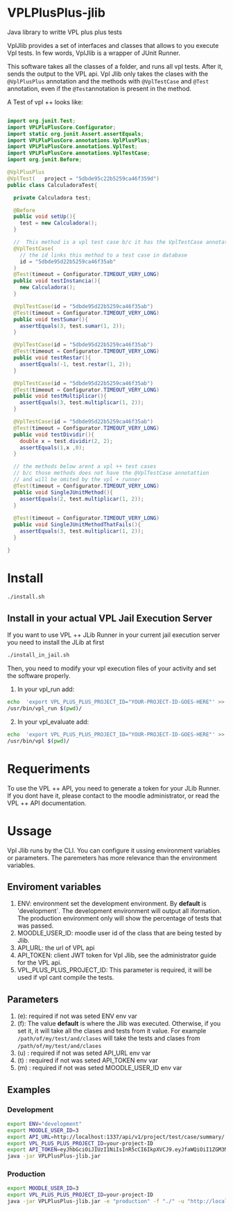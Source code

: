 # VPLPlusPlus-jlib

Java library to writte VPL plus plus tests

VplJlib provides a set of interfaces and classes that allows to you execute Vpl tests. In few words, VplJlib is a wrapper of JUnit Runner.

This software takes all the classes of a folder, and runs all vpl tests. After it, sends the output to the VPL api. Vpl Jlib only takes the clases with the `@VplPlusPlus` annotation and the methods with `@VplTestCase` and `@Test` annotation, even if  the `@Test`annotation is present in the method.

A Test of vpl ++ looks like:

```java

import org.junit.Test;
import VPLPluPlusCore.Configurator;
import static org.junit.Assert.assertEquals;
import VPLPluPlusCore.annotations.VplPlusPlus;
import VPLPluPlusCore.annotations.VplTest;
import VPLPluPlusCore.annotations.VplTestCase;
import org.junit.Before;

@VplPlusPlus
@VplTest(   project = "5dbde95c22b5259ca46f359d")
public class CalculadoraTest{

  private Calculadora test;

  @Before
  public void setUp(){
    test = new Calculadora();
  }

  //  This method is a vpl test case b/c it has the VplTestCase annotation
  @VplTestCase(
    // the id links this method to a test case in database
    id = "5dbde95d22b5259ca46f35ab"
  )
  @Test(timeout = Configurator.TIMEOUT_VERY_LONG)
  public void testInstancia(){
    new Calculadora();
  }

  @VplTestCase(id = "5dbde95d22b5259ca46f35ab")
  @Test(timeout = Configurator.TIMEOUT_VERY_LONG)
  public void testSumar(){
    assertEquals(3, test.sumar(1, 2));
  }

  @VplTestCase(id = "5dbde95d22b5259ca46f35ab")
  @Test(timeout = Configurator.TIMEOUT_VERY_LONG)
  public void testRestar(){
    assertEquals(-1, test.restar(1, 2));
  }

  @VplTestCase(id = "5dbde95d22b5259ca46f35ab")
  @Test(timeout = Configurator.TIMEOUT_VERY_LONG)
  public void testMultiplicar(){
    assertEquals(3, test.multiplicar(1, 2));
  }

  @VplTestCase(id = "5dbde95d22b5259ca46f35ab")
  @Test(timeout = Configurator.TIMEOUT_VERY_LONG)
  public void testDividir(){
    double x = test.dividir(2, 2);
    assertEquals(1,x ,0);
  }

  // the methods below arent a vpl ++ test cases
  // b/c those methods does not have the @VplTestCase annotattion
  // and will be omited by the vpl + runner
  @Test(timeout = Configurator.TIMEOUT_VERY_LONG)
  public void SingleJUnitMethod(){
    assertEquals(2, test.multiplicar(1, 2));
  }
  
  @Test(timeout = Configurator.TIMEOUT_VERY_LONG)
  public void SingleJUnitMethodThatFails(){
    assertEquals(3, test.multiplicar(1, 2));
  }

}

```

# Install 

```sh
./install.sh
```

## Install in your actual VPL Jail Execution Server

If you want to use VPL ++ JLib Runner in your current jail execution server you need to install the JLib at first

```sh
./install_in_jail.sh
```

Then, you need to modify your vpl execution files of your activity and set the software properly.

1. In your vpl_run add:
```sh
echo  'export VPL_PLUS_PLUS_PROJECT_ID="YOUR-PROJECT-ID-GOES-HERE"' >> vpl_environment.sh
/usr/bin/vpl_run $(pwd)/
```
2. In your vpl_evaluate add:
```sh
echo  'export VPL_PLUS_PLUS_PROJECT_ID="YOUR-PROJECT-ID-GOES-HERE"' >> vpl_environment.sh
/usr/bin/vpl $(pwd)/
```

# Requeriments

To use the VPL ++  API, you need to generate a token for your JLib Runner. If you dont have it, please contact to the moodle administrator, or read the VPL ++ API documentation.

# Ussage

Vpl Jlib runs by the CLI. You can configure it ussing environment variables or parameters. The paremeters has more relevance than the environment variables.


## Enviroment variables

1. ENV: environment set the development environment. By **default** is 'development`.  The development environment will output all iformation. The production environment only will show the percentage of tests that was passed.
2. MOODLE_USER_ID: moodle user id of the class that are being tested by Jlib.
3. API_URL: the url of VPL api
4. API_TOKEN:  client JWT token for Vpl Jlib, see the administrator guide for the VPL api.
5. VPL_PLUS_PLUS_PROJECT_ID: This parameter is required, it will be used if vpl cant compile the tests.

## Parameters

1. (e): required if not was seted ENV env var
2. (f): The value **default** is where the Jlib was executed. Otherwise, if you set it, it will take all the clases and tests from it value. For example `/path/of/my/test/and/clases` will take the tests and clases from `/path/of/my/test/and/clases`
3. (u) : required if not was seted API_URL env var
4. (t) : required if not was seted API_TOKEN env var
5. (m) : required if not was seted MOODLE_USER_ID env var

## Examples

### Development

```sh
export ENV="development"
export MOODLE_USER_ID=3
export API_URL=http://localhost:1337/api/v1/project/test/case/summary/
export VPL_PLUS_PLUS_PROJECT_ID=your-project-ID
export API_TOKEN=eyJhbGciOiJIUzI1NiIsInR5cCI6IkpXVCJ9.eyJfaWQiOiI1ZGM3M2Q4NmUxOTY2NGFkY2U2ZmI1ZTgiLCJpZCI6LTE1NzMzMzg1MDIzNTEsInVzZXJuYW1lIjoiYXBwIiwidHlwZSI6ImFwaV9jbGllbnQiLCJpYXQiOjE1NzMzMzg1MDJ9.Liim08kZkPPlT-v5yKW9-ywvWpCSmyBMns7i8vFbIIg
java -jar VPLPlusPlus-jlib.jar
```

### Production
```sh
export MOODLE_USER_ID=3
export VPL_PLUS_PLUS_PROJECT_ID=your-project-ID
java -jar VPLPlusPlus-jlib.jar -e "production" -f "./" -u "http://localhost:1337/api/v1/project/test/case/summary/" -t "eyJhbGciOiJIUzI1NiIsInR5cCI6IkpXVCJ9.eyJfaWQiOiI1ZGM3M2Q4NmUxOTY2NGFkY2U2ZmI1ZTgiLCJpZCI6LTE1NzMzMzg1MDIzNTEsInVzZXJuYW1lIjoiYXBwIiwidHlwZSI6ImFwaV9jbGllbnQiLCJpYXQiOjE1NzMzMzg1MDJ9.Liim08kZkPPlT-v5yKW9-ywvWpCSmyBMns7i8vFbIIg"
```
